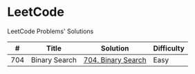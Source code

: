 # LeetCode

LeetCode Problems' Solutions

| #   | Title         | Solution                                                                      | Difficulty |
| --- | ------------- | ----------------------------------------------------------------------------- | ---------- |
| 704 | Binary Search | [704. Binary Search](https://github.com/damasdev/leetcode/704-binary-search/) | Easy       |
